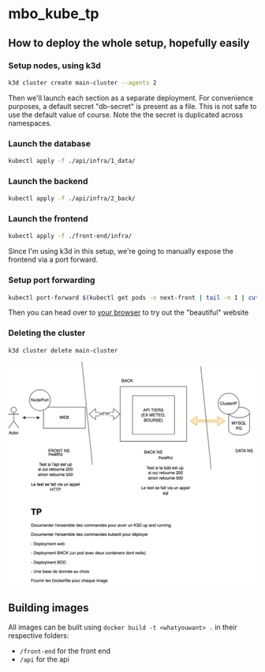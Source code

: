 # mbo_kube_tp

## How to deploy the whole setup, hopefully easily

### Setup nodes, using k3d
```bash
k3d cluster create main-cluster --agents 2
```

Then we'll launch each section as a separate deployment.
For convenience purposes, a default secret "db-secret" is present as a file. This is not safe to use the default value of course.
Note the the secret is duplicated across namespaces.


### Launch the database
```bash
kubectl apply -f ./api/infra/1_data/
```

### Launch the backend
```bash
kubectl apply -f ./api/infra/2_back/
```

### Launch the frontend
```bash
kubectl apply -f ./front-end/infra/
```

Since I'm using k3d in this setup, we're going to manually expose the frontend via a port forward.

### Setup port forwarding
```bash
kubectl port-forward $(kubectl get pods -n next-front | tail -n 1 | cut -d ' ' -f 1) 3000:3000 -n next-front
```

Then you can head over to [your browser](http://localhost:3000) to try out the "beautiful" website

### Deleting the cluster
```bash
k3d cluster delete main-cluster
```


![Nice architecture](./assets/do3-kube-archi.png)

## Building images
All images can be built using `docker build -t <whatyouwant> .` in their respective folders:

- `/front-end` for the front end
- `/api` for the api

